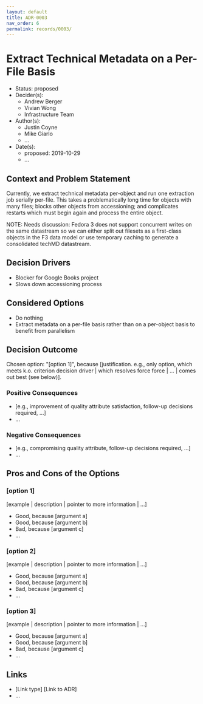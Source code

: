 ```yaml
---
layout: default
title: ADR-0003
nav_order: 6
permalink: records/0003/
---
```

# Extract Technical Metadata on a Per-File Basis

* Status: proposed
* Decider(s): <!-- required -->
  * Andrew Berger
  * Vivian Wong
  * Infrastructure Team
* Author(s):
  * Justin Coyne
  * Mike Giarlo
  * ...
* Date(s): <!-- required -->
  * proposed: 2019-10-29
  * ...

## Context and Problem Statement <!-- required -->

Currently, we extract technical metadata per-object and run one extraction job serially per-file. This takes a problematically long time for objects with many files; blocks other objects from accessioning; and complicates restarts which must begin again and process the entire object.

NOTE: Needs discussion: Fedora 3 does not support concurrent writes on the same datastream so we can either split out filesets as a first-class objects in the F3 data model or use temporary caching to generate a consolidated techMD datastream.

## Decision Drivers <!-- optional -->

* Blocker for Google Books project
* Slows down accessioning process

## Considered Options <!-- required -->

* Do nothing
* Extract metadata on a per-file basis rather than on a per-object basis to benefit from parallelism

## Decision Outcome <!-- required -->

Chosen option: "[option 1]", because [justification. e.g., only option, which meets k.o. criterion decision driver | which resolves force force | … | comes out best (see below)].

### Positive Consequences <!-- optional -->

* [e.g., improvement of quality attribute satisfaction, follow-up decisions required, …]
* ...

### Negative Consequences <!-- optional -->

* [e.g., compromising quality attribute, follow-up decisions required, …]
* ...

## Pros and Cons of the Options <!-- optional -->

### [option 1]

[example | description | pointer to more information | …] <!-- optional -->

* Good, because [argument a]
* Good, because [argument b]
* Bad, because [argument c]
* ... <!-- numbers of pros and cons can vary -->

### [option 2]

[example | description | pointer to more information | …] <!-- optional -->

* Good, because [argument a]
* Good, because [argument b]
* Bad, because [argument c]
* ... <!-- numbers of pros and cons can vary -->

### [option 3]

[example | description | pointer to more information | …] <!-- optional -->

* Good, because [argument a]
* Good, because [argument b]
* Bad, because [argument c]
* ... <!-- numbers of pros and cons can vary -->

## Links <!-- optional -->

* [Link type] [Link to ADR] <!-- example: Refined by [ADR-0005](0005-example.md) -->
* ... <!-- numbers of links can vary -->
